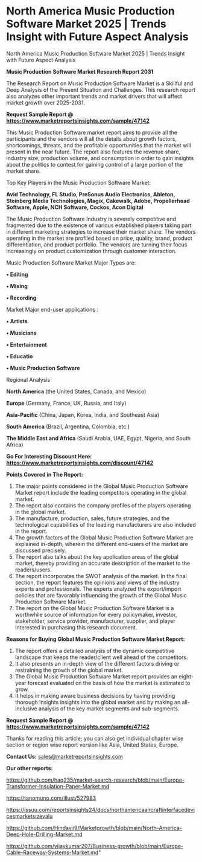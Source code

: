 # North America Music Production Software Market 2025 | Trends Insight with Future Aspect Analysis
North America Music Production Software Market 2025 | Trends Insight with Future Aspect Analysis

<strong>Music Production Software Market Research Report 2031</strong>

The Research Report on Music Production Software Market is a Skillful and Deep Analysis of the Present Situation and Challenges. This research report also analyzes other important trends and market drivers that will affect market growth over 2025-2031.

<strong>Request Sample Report @ <a href=https://www.marketreportsinsights.com/sample/47142>https://www.marketreportsinsights.com/sample/47142</a></strong>

This Music Production Software market report aims to provide all the participants and the vendors will all the details about growth factors, shortcomings, threats, and the profitable opportunities that the market will present in the near future. The report also features the revenue share, industry size, production volume, and consumption in order to gain insights about the politics to contest for gaining control of a large portion of the market share.

Top Key Players in the Music Production Software Market:

<strong>Avid Technology, FL Studio, PreSonus Audio Electronics, Ableton, Steinberg Media Technologies, Magix, Cakewalk, Adobe, Propellerhead Software, Apple, NCH Software, Cockos, Acon Digital</strong>

The Music Production Software Industry is severely competitive and fragmented due to the existence of various established players taking part in different marketing strategies to increase their market share. The vendors operating in the market are profiled based on price, quality, brand, product differentiation, and product portfolio. The vendors are turning their focus increasingly on product customization through customer interaction.

Music Production Software Market Major Types are:

<strong>•  Editing

•  Mixing

•  Recording</strong>

Market Major end-user applications :

<strong>•  Artists

•  Musicians

•  Entertainment

•  Educatio

•  Music Production Software</strong>

Regional Analysis

</u><strong><b>North America</b></strong> (the United States, Canada, and Mexico)

<strong><b>Europe </b></strong>(Germany, France, UK, Russia, and Italy)

<strong><b>Asia-Pacific</b></strong> (China, Japan, Korea, India, and Southeast Asia)

<strong><b>South America</b></strong> (Brazil, Argentina, Colombia, etc.)

<strong><b>The Middle East and Africa</b></strong> (Saudi Arabia, UAE, Egypt, Nigeria, and South Africa)

<strong>Go For Interesting Discount Here: <a href=https://www.marketreportsinsights.com/discount/47142>https://www.marketreportsinsights.com/discount/47142</a></strong>

<strong>Points Covered in The Report:</strong>
<ol>
  <li>The major points considered in the Global Music Production Software Market report include the leading competitors operating in the global market.</li>
  <li>The report also contains the company profiles of the players operating in the global market.</li>
  <li>The manufacture, production, sales, future strategies, and the technological capabilities of the leading manufacturers are also included in the report.</li>
  <li>The growth factors of the Global Music Production Software Market are explained in-depth, wherein the different end-users of the market are discussed precisely.</li>
  <li>The report also talks about the key application areas of the global market, thereby providing an accurate description of the market to the readers/users.</li>
  <li>The report incorporates the SWOT analysis of the market. In the final section, the report features the opinions and views of the industry experts and professionals. The experts analyzed the export/import policies that are favorably influencing the growth of the Global Music Production Software Market.</li>
  <li>The report on the Global Music Production Software Market is a worthwhile source of information for every policymaker, investor, stakeholder, service provider, manufacturer, supplier, and player interested in purchasing this research document.</li>
</ol>
<strong>Reasons for Buying Global Music Production Software Market Report:</strong>

<ol>
  <li>The report offers a detailed analysis of the dynamic competitive landscape that keeps the reader/client well ahead of the competitors.</li>
  <li>It also presents an in-depth view of the different factors driving or restraining the growth of the global market.</li>
  <li>The Global Music Production Software Market report provides an eight-year forecast evaluated on the basis of how the market is estimated to grow.</li>
  <li>It helps in making aware business decisions by having providing thorough insights insights into the global market and by making an all-inclusive analysis of the key market segments and sub-segments.</li>
</ol>
<strong>Request Sample Report @ <a href=https://www.marketreportsinsights.com/sample/47142>https://www.marketreportsinsights.com/sample/47142</a></strong>


Thanks for reading this article; you can also get individual chapter wise section or region wise report version like Asia, United States, Europe.

<strong>Contact Us:</strong>
sales@marketreportsinsights.com

<strong>Our other reports:</strong>

<a href=https://github.com/haq235/market-search-research/blob/main/Europe-Transformer-Insulation-Paper-Market.md>https://github.com/haq235/market-search-research/blob/main/Europe-Transformer-Insulation-Paper-Market.md</a>

<a href=https://tanomuno.com/illust/527983>https://tanomuno.com/illust/527983</a>

<a href=https://issuu.com/reportsinsights24/docs/northamericaaircraftinterfacedevicesmarketsizevalu>https://issuu.com/reportsinsights24/docs/northamericaaircraftinterfacedevicesmarketsizevalu</a>

<a href=https://github.com/Hindavii9/Marketgrowth/blob/main/North-America-Deep-Hole-Drilling-Market.md>https://github.com/Hindavii9/Marketgrowth/blob/main/North-America-Deep-Hole-Drilling-Market.md</a>

<a href=https://github.com/vijaykumar207/Business-growth/blob/main/Europe-Cable-Raceway-Systems-Market.md>https://github.com/vijaykumar207/Business-growth/blob/main/Europe-Cable-Raceway-Systems-Market.md</a>"
